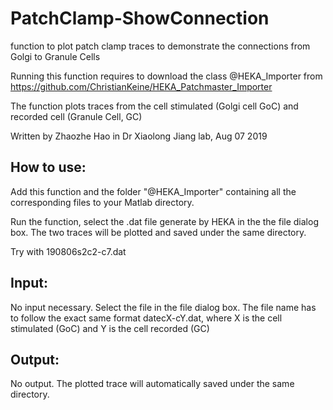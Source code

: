 # PatchClamp-ShowConnection

function to plot patch clamp traces to demonstrate the connections from Golgi to Granule Cells

Running this function requires to download the class @HEKA_Importer from https://github.com/ChristianKeine/HEKA_Patchmaster_Importer

The function plots traces from the cell stimulated (Golgi cell GoC) and recorded cell (Granule Cell, GC)

Written by Zhaozhe Hao in Dr Xiaolong Jiang lab, Aug 07 2019

## How to use:
 
Add this function and the folder "@HEKA_Importer" containing all the corresponding files to your Matlab directory.

Run the function, select the .dat file generate by HEKA in the the file dialog box. The two traces will be plotted and saved under the same directory.

Try with 190806s2c2-c7.dat
 
## Input: 
No input necessary. Select the file in the file dialog box.
The file name has to follow the exact same format datecX-cY.dat, where X is the cell stimulated (GoC) and Y is the cell recorded (GC)

## Output:
No output. The plotted trace will automatically saved under the same directory.

